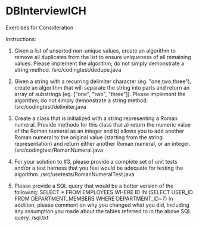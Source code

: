 DBInterviewICH
==============

Exercises for Consideration


Instructions:
1. Given a list of unsorted non-unique values, create an algorithm to remove all duplicates from 
the list to ensure uniqueness of all remaining values. Please implement the algorithm; do not 
simply demonstrate a string method.
/src/codingtest/dedupe.java

2. Given a string with a recurring delimiter character (eg. "one;two;three"), create an algorithm 
that will separate the string into parts and return an array of substrings (eg. ["one", "two", 
"three"]). Please implement the algorithm; do not simply demonstrate a string method.
/src/codingtest/delimiter.java

3. Create a class that is initialized with a string representing a Roman numeral. Provide 
methods for this class that a) return the numeric value of the Roman numeral as an integer 
and b) allows you to add another Roman numeral to the original value (starting from the string 
representation) and return either another Roman numeral, or an integer.
/src/codingtest/RomanNumeral.java

4. For your solution to #3, please provide a complete set of unit tests and/or a test harness that 
you feel would be adequate for testing the algorithm.
/src/usetests/RomanNumeralTest.java

5. Please provide a SQL query that would be a better version of the following:
SELECT * FROM EMPLOYEES WHERE ID IN (SELECT USER_ID FROM 
DEPARTMENT_MEMBERS WHERE DEPARTMENT_ID=7)
In addition, please comment on why you changed what you did, including any assumption you 
made about the tables referred to in the above SQL query.
/sql.txt
